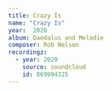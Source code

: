 ```yaml
---
title: Crazy Is
name: "Crazy Is"
year:  2020
album: Daedalus and Melodie
composer: Rob Nelson
recordingz:
  - year: 2020
    source: soundcloud
    id: 869994325
---
```


